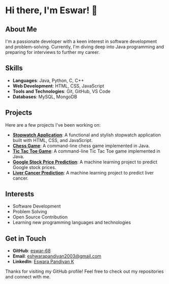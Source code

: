 # Hi there, I'm Eswar! 👋

## About Me

I'm a passionate developer with a keen interest in software development and problem-solving. Currently, I'm diving deep into Java programming and preparing for interviews to further my career.

## Skills

- **Languages**: Java, Python, C, C++
- **Web Development**: HTML, CSS, JavaScript
- **Tools and Technologies**: Git, GitHub, VS Code
- **Databases**: MySQL, MongoDB

## Projects

Here are a few projects I've been working on:

- **[Stopwatch Application](https://github.com/eswar-68/stopwatch)**: A functional and stylish stopwatch application built with HTML, CSS, and JavaScript.
- **[Chess Game](https://github.com/eswar-68/chess-game)**: A command-line chess game implemented in Java.
- **[Tic Tac Toe Game](https://github.com/eswar-68/tic-tac-toe)**: A command-line Tic Tac Toe game implemented in Java.
- **[Google Stock Price Prediction](https://github.com/Eswar-68/NM_GenAI)**: A machine learning project to predict Google stock prices.
- **[Liver Cancer Prediction](https://github.com/Eswar-68/NM_GenAI)**: A machine learning project to predict liver cancer.

## Interests

- Software Development
- Problem Solving
- Open Source Contribution
- Learning new programming languages and technologies

## Get in Touch

- **GitHub**: [eswar-68](https://github.com/eswar-68)
- **Email**: [eshwarapandiyan2003@gmail.com](mailto:eshwarapandiyan2003@gmail.com)
- **LinkedIn**: [Eswara Pandiyan K](https://www.linkedin.com/in/eswara-pandiyan-k/)

Thanks for visiting my GitHub profile! Feel free to check out my repositories and connect with me.
